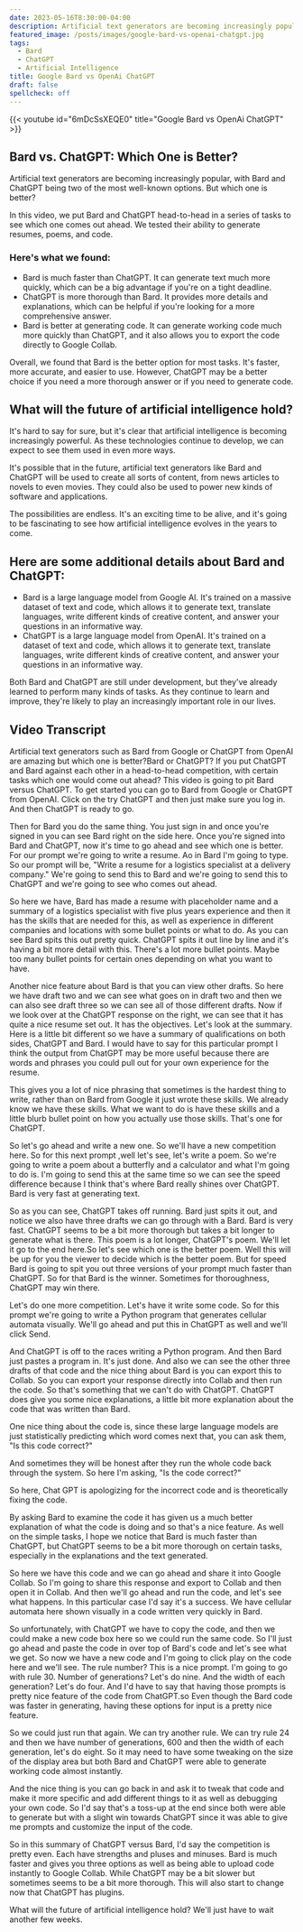 ```yaml
---
date: 2023-05-16T8:30:00-04:00
description: Artificial text generators are becoming increasingly popular, with Bard and ChatGPT being two of the most well-known options. But which one is better?
featured_image: /posts/images/google-bard-vs-openai-chatgpt.jpg
tags:
  - Bard
  - ChatGPT
  - Artificial Intelligence
title: Google Bard vs OpenAi ChatGPT
draft: false
spellcheck: off
---
```


{{< youtube id="6mDcSsXEQE0" title="Google Bard vs OpenAi ChatGPT" >}}

## Bard vs. ChatGPT: Which One is Better?

Artificial text generators are becoming increasingly popular, with Bard and ChatGPT being two of the most well-known options. But which one is better?

In this video, we put Bard and ChatGPT head-to-head in a series of tasks to see which one comes out ahead. We tested their ability to generate resumes, poems, and code.

### Here's what we found:

- Bard is much faster than ChatGPT. It can generate text much more quickly, which can be a big advantage if you're on a tight deadline.
- ChatGPT is more thorough than Bard. It provides more details and explanations, which can be helpful if you're looking for a more comprehensive answer.
- Bard is better at generating code. It can generate working code much more quickly than ChatGPT, and it also allows you to export the code directly to Google Collab.

Overall, we found that Bard is the better option for most tasks. It's faster, more accurate, and easier to use. However, ChatGPT may be a better choice if you need a more thorough answer or if you need to generate code.

## What will the future of artificial intelligence hold?

It's hard to say for sure, but it's clear that artificial intelligence is becoming increasingly powerful. As these technologies continue to develop, we can expect to see them used in even more ways.

It's possible that in the future, artificial text generators like Bard and ChatGPT will be used to create all sorts of content, from news articles to novels to even movies. They could also be used to power new kinds of software and applications.

The possibilities are endless. It's an exciting time to be alive, and it's going to be fascinating to see how artificial intelligence evolves in the years to come.

## Here are some additional details about Bard and ChatGPT:

- Bard is a large language model from Google AI. It's trained on a massive dataset of text and code, which allows it to generate text, translate languages, write different kinds of creative content, and answer your questions in an informative way.
- ChatGPT is a large language model from OpenAI. It's trained on a dataset of text and code, which allows it to generate text, translate languages, write different kinds of creative content, and answer your questions in an informative way.

Both Bard and ChatGPT are still under development, but they've already learned to perform many kinds of tasks. As they continue to learn and improve, they're likely to play an increasingly important role in our lives.

## Video Transcript

Artificial text generators such as Bard from Google or ChatGPT from OpenAI are amazing but which one is better?Bard or ChatGPT? If you put ChatGPT and Bard against each other in a head-to-head competition, with certain tasks which one would come out ahead? This video is going to pit Bard versus ChatGPT. To get started you can go to Bard from Google or ChatGPT from OpenAI. Click on the try ChatGPT and then just make sure you log in. And then ChatGPT is ready to go.

Then for Bard you do the same thing. You just sign in and once you're signed in you can see Bard right on the side here. Once you're signed into Bard and ChatGPT, now it's time to go ahead and see which one is better. For our prompt we're going to write a resume. Ao in Bard I'm going to type. So our prompt will be, "Write a resume for a logistics specialist at a delivery company." We're going to send this to Bard and we're going to send this to ChatGPT and we're going to see who comes out ahead.

So here we have, Bard has made a resume with placeholder name and a summary of a logistics specialist with five plus years experience and then it has the skills that are needed for this, as well as experience in different companies and locations with some bullet points or what to do. As you can see Bard spits this out pretty quick. ChatGPT spits it out line by line and it's having a bit more detail with this. There's a lot more bullet points. Maybe too many bullet points for certain ones depending on what you want to have.

Another nice feature about Bard is that you can view other drafts. So here we have draft two and we can see what goes on in draft two and then we can also see draft three so we can see all of those different drafts. Now if we look over at the ChatGPT response on the right, we can see that it has quite a nice resume set out. It has the objectives. Let's look at the summary. Here is a little bit different so we have a summary of qualifications on both sides, ChatGPT and Bard. I would have to say for this particular prompt I think the output from ChatGPT may be more useful because there are words and phrases you could pull out for your own experience for the resume.

This gives you a lot of nice phrasing that sometimes is the hardest thing to write, rather than on Bard from Google it just wrote these skills. We already know we have these skills. What we want to do is have these skills and a little blurb bullet point on how you actually use those skills. That's one for ChatGPT.

So let's go ahead and write a new one. So we'll have a new competition here. So for this next prompt ,well let's see, let's write a poem. So we're going to write a poem about a butterfly and a calculator and what I'm going to do is. I'm going to send this at the same time so we can see the speed difference because I think that's where Bard really shines over ChatGPT. Bard is very fast at generating text.

So as you can see, ChatGPT takes off running. Bard just spits it out, and notice we also have three drafts we can go through with a Bard. Bard is very fast. ChatGPT seems to be a bit more thorough but takes a bit longer to generate what is there. This poem is a lot longer, ChatGPT's poem. We'll let it go to the end here.So let's see which one is the better poem. Well this will be up for you the viewer to decide which is the better poem. But for speed Bard is going to spit you out three versions of your prompt much faster than ChatGPT. So for that Bard is the winner. Sometimes for thoroughness, ChatGPT may win there.

Let's do one more competition. Let's have it write some code. So for this prompt we're going to write a Python program that generates cellular automata visually. We'll go ahead and put this in ChatGPT as well and we'll click Send.

And ChatGPT is off to the races writing a Python program. And then Bard just pastes a program in. It's just done. And also we can see the other three drafts of that code and the nice thing about Bard is you can export this to Collab. So you can export your response directly into Collab and then run the code. So that's something that we can't do with ChatGPT. ChatGPT does give you some nice explanations, a little bit more explanation about the code that was written than Bard.

One nice thing about the code is, since these large language models are just statistically predicting which word comes next that, you can ask them, "Is this code correct?"

And sometimes they will be honest after they run the whole code back through the system. So here I'm asking, "Is the code correct?"

So here, Chat GPT is apologizing for the incorrect code and is theoretically fixing the code.

By asking Bard to examine the code it has given us a much better explanation of what the code is doing and so that's a nice feature. As well on the simple tasks, I hope we notice that Bard is much faster than ChatGPT, but ChatGPT seems to be a bit more thorough on certain tasks, especially in the explanations and the text generated.

So here we have this code and we can go ahead and share it into Google Collab. So I'm going to share this response and export to Collab and then open it in Collab. And then we'll go ahead and run the code, and let's see what happens. In this particular case I'd say it's a success. We have cellular automata here shown visually in a code written very quickly in Bard.

So unfortunately, with ChatGPT we have to copy the code, and then we could make a new code box here so we could run the same code. So I'll just go ahead and paste the code in over top of Bard's code and let's see what we get. So now we have a new code and I'm going to click play on the code here and we'll see. The rule number? This is a nice prompt. I'm going to go with rule 30. Number of generations? Let's do nine. And the width of each generation? Let's do four. And I'd have to say that having those prompts is pretty nice feature of the code from ChatGPT.so Even though the Bard code was faster in generating, having these options for input is a pretty nice feature.

So we could just run that again. We can try another rule. We can try rule 24 and then we have number of generations, 600 and then the width of each generation, let's do eight. So it may need to have some tweaking on the size of the display area but both Bard and ChatGPT were able to generate working code almost instantly.

And the nice thing is you can go back in and ask it to tweak that code and make it more specific and add different things to it as well as debugging your own code. So I'd say that's a toss-up at the end since both were able to generate but with a slight win towards ChatGPT since it was able to give me prompts and customize the input of the code.

So in this summary of ChatGPT versus Bard, I'd say the competition is pretty even. Each have strengths and pluses and minuses. Bard is much faster and gives you three options as well as being able to upload code instantly to Google Collab. While ChatGPT may be a bit slower but sometimes seems to be a bit more thorough. This will also start to change now that ChatGPT has plugins.

What will the future of artificial intelligence hold? We'll just have to wait another few weeks.
